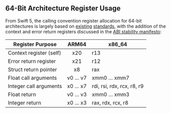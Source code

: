 ## 64-Bit Architecture Register Usage

From Swift 5, the calling convention register allocation for 64-bit architectures is largely based on [existing](https://developer.apple.com/library/content/documentation/Xcode/Conceptual/iPhoneOSABIReference/Articles/ARM64FunctionCallingConventions.html) [standards](https://developer.apple.com/library/content/documentation/DeveloperTools/Conceptual/LowLevelABI/140-x86-64_Function_Calling_Conventions/x86_64.html), with the addition of the context and error return registers discussed in the [ABI stability manifesto](https://github.com/apple/swift/blob/master/docs/ABIStabilityManifesto.md):

| Register Purpose | ARM64 | x86_64 |
| ------------- |:-------------:| ----- |
| Context register (self) | x20 | r13 |
| Error return register | x21 | r12 |
| Struct return pointer | x8 | rax |
| Float call arguments | v0 … v7 | xmm0 … xmm7 |
| Integer call arguments | x0 … x7 | rdi, rsi, rdx, rcx, r8, r9 |
| Float return | v0 … v3 | xmm0 … xmm3 |
| Integer return | x0 … x3 | rax, rdx, rcx, r8 |
